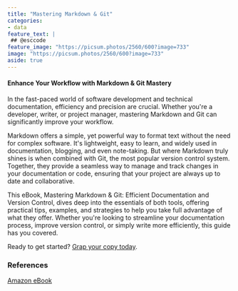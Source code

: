 ```yaml
---
title: "Mastering Markdown & Git"
categories:
- data
feature_text: |
 ## @esccode
feature_image: "https://picsum.photos/2560/600?image=733"
image: "https://picsum.photos/2560/600?image=733"
aside: true
---
```


#### Enhance Your Workflow with Markdown & Git Mastery

In the fast-paced world of software development and technical documentation, efficiency and precision are crucial. Whether you're a developer, writer, or project manager, mastering Markdown and Git can significantly improve your workflow.

Markdown offers a simple, yet powerful way to format text without the need for complex software. It's lightweight, easy to learn, and widely used in documentation, blogging, and even note-taking. But where Markdown truly shines is when combined with Git, the most popular version control system. Together, they provide a seamless way to manage and track changes in your documentation or code, ensuring that your project are always up to date and collaborative.

This eBook, Mastering Markdown & Git: Efficient Documentation and Version Control, dives deep into the essentials of both tools, offering practical tips, examples, and strategies to help you take full advantage of what they offer. Whether you're looking to streamline your documentation process, improve version control, or simply write more efficiently, this guide has you covered.

Ready to get started? [Grap your copy today](https://www.amazon.com/dp/B0DFQFFKM2).

### References

[Amazon eBook](https://www.amazon.com/stores/Jacek-Wieteska/author/B0DC1KVP9X)
